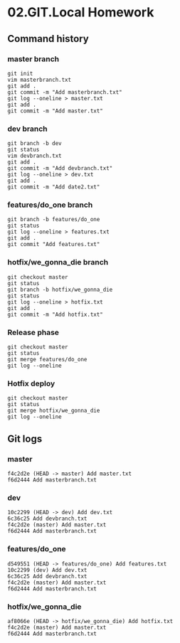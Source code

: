 # 02.GIT.Local Homework

## Command history

### master branch

```
git init
vim masterbranch.txt
git add .
git commit -m "Add masterbranch.txt"
git log --oneline > master.txt
git add .
git commit -m "Add master.txt"
```

### dev branch
```
git branch -b dev
git status
vim devbranch.txt
git add .
git commit -m "Add devbranch.txt"
git log --oneline > dev.txt
git add .
git commit -m "Add date2.txt"
```

### features/do_one branch
```
git branch -b features/do_one
git status
git log --oneline > features.txt
git add .
git commit "Add features.txt"
```

### hotfix/we_gonna_die branch
```
git checkout master
git status
git branch -b hotfix/we_gonna_die
git status
git log --oneline > hotfix.txt
git add .
git commit -m "Add hotfix.txt"
```

### Release phase
```
git checkout master
git status
git merge features/do_one
git log --oneline
```

### Hotfix deploy
```
git checkout master
git status
git merge hotfix/we_gonna_die
git log --oneline
```


## Git logs

### master
```
f4c2d2e (HEAD -> master) Add master.txt
f6d2444 Add masterbranch.txt
```

### dev
```
10c2299 (HEAD -> dev) Add dev.txt
6c36c25 Add devbranch.txt
f4c2d2e (master) Add master.txt
f6d2444 Add masterbranch.txt
```

### features/do_one
```
d549551 (HEAD -> features/do_one) Add features.txt
10c2299 (dev) Add dev.txt
6c36c25 Add devbranch.txt
f4c2d2e (master) Add master.txt
f6d2444 Add masterbranch.txt
```

### hotfix/we_gonna_die
```
af8066e (HEAD -> hotfix/we_gonna_die) Add hotfix.txt
f4c2d2e (master) Add master.txt
f6d2444 Add masterbranch.txt
```
